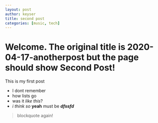 ```yaml
---
layout: post
author: keyser
title: second post
categories: [music, tech]
---
```


# Welcome. The original title is 2020-04-17-anotherpost but the page should show Second Post!

This is my first post

- I dont remember
- how lists go
- was it _like this_?
- *i think so* **yeah** must be ***dfssfd***

> blockquote again!